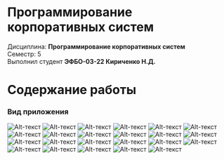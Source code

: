 # Программирование корпоративных систем
Дисциплина: **Программирование корпоративных систем** <br>
Семестр: 5 <br>
Выполнил студент **ЭФБО-03-22 Кириченко Н.Д.** <br>

# Содержание работы
### Вид приложения <br>
![Alt-текст](/images/PKS5_6_1.png "СКРИНШОТ")
![Alt-текст](/images/PKS5_6_2.png "СКРИНШОТ")
![Alt-текст](/images/PKS5_6_3.png "СКРИНШОТ")
![Alt-текст](/images/PKS5_6_4.png "СКРИНШОТ")
![Alt-текст](/images/PKS5_6_5.png "СКРИНШОТ")
![Alt-текст](/images/PKS5_6_6.png "СКРИНШОТ")
![Alt-текст](/images/PKS5_6_7.png "СКРИНШОТ")
![Alt-текст](/images/PKS5_6_8.png "СКРИНШОТ")
![Alt-текст](/images/PKS5_6_9.png "СКРИНШОТ")
![Alt-текст](/images/PKS5_6_10.png "СКРИНШОТ")
![Alt-текст](/images/PKS5_6_11.png "СКРИНШОТ")
![Alt-текст](/images/PKS5_6_12.png "СКРИНШОТ")
![Alt-текст](/images/PKS5_6_13.png "СКРИНШОТ")
![Alt-текст](/images/PKS5_6_14.png "СКРИНШОТ")
![Alt-текст](/images/PKS5_6_15.png "СКРИНШОТ")
![Alt-текст](/images/PKS5_6_16.png "СКРИНШОТ")
![Alt-текст](/images/PKS5_6_17.png "СКРИНШОТ")
![Alt-текст](/images/PKS5_6_18.png "СКРИНШОТ")
![Alt-текст](/images/PKS5_6_19.png "СКРИНШОТ")
![Alt-текст](/images/PKS5_6_20.png "СКРИНШОТ")
![Alt-текст](/images/PKS5_6_21.png "СКРИНШОТ")
![Alt-текст](/images/PKS5_6_22.png "СКРИНШОТ")
![Alt-текст](/images/PKS5_6_23.png "СКРИНШОТ")